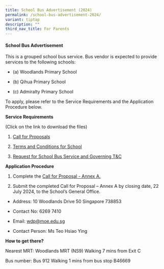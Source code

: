 ```yaml
---
title: School Bus Advertisement (2024)
permalink: /school-bus-advertisement-2024/
variant: tiptap
description: ""
third_nav_title: For Parents
---
```

<h4><strong>School Bus Advertisement</strong></h4>
<p>This is a grouped school bus service. Bus vendor is expected to provide
services to the following schools:</p>
<ul data-tight="true" class="tight">
<li>
<p>(a) Woodlands Primary School</p>
</li>
<li>
<p>(b) Qihua Primary School</p>
</li>
<li>
<p>(c) Admiralty Primary School</p>
</li>
</ul>
<p>To apply, please refer to the Service Requirements and the Application
Procedure below.</p>
<p></p>
<p><strong>Service Requirements</strong>
</p>
<p>(Click on the link to download the files)</p>
<ol data-tight="true" class="tight">
<li>
<p><a href="/files/School Bus Advertisement 2024/Call_for_Proposals__For_Group_Service_in_Woodlands_Region_.pdf" rel="noopener noreferrer nofollow" target="_blank">Call for Proposals</a>
<br>
</p>
</li>
<li>
<p><a href="/files/School Bus Advertisement 2024/Terms_and_Conditions_for_School_Bus_Operator_to_Provide_School_Bus_Services__For_Group_Service_.pdf" rel="noopener noreferrer nofollow" target="_blank">Terms and Conditions for School</a>
<br>
</p>
</li>
<li>
<p><a href="/files/School Bus Advertisement 2024/Terms_and_Conditions_for_School_Bus_Operator_to_Provide_School_Bus_Services__For_Group_Service_.pdf" rel="noopener noreferrer nofollow" target="_blank">Request for School Bus Service and Governing T&amp;C</a>
<br>
</p>
</li>
</ol>
<p><strong>Application Procedure</strong>
</p>
<ol data-tight="true" class="tight">
<li>
<p>Complete the <a href="/files/School Bus Advertisement 2024/Call_for_Proposal___Annex_A__Information_Required_from_Vendor_.pdf" rel="noopener noreferrer nofollow" target="_blank">Call for Proposal - Annex A.</a>
<br>
</p>
</li>
<li>
<p>Submit the completed Call for Proposal – Annex A by closing date, 22 July
2024, to the School’s General Office.</p>
</li>
</ol>
<ul data-tight="true" class="tight">
<li>
<p>Address: 10 Woodlands Drive 50 Singapore 738853</p>
</li>
<li>
<p>Contact No: 6269 7410</p>
</li>
<li>
<p>Email: <a href="mailto:wdp@moe.edu.sg" rel="noopener noreferrer nofollow" target="_blank">wdp@moe.edu.sg</a>
</p>
</li>
<li>
<p>Contact Person: Ms Teo Hsiao Ying</p>
</li>
</ul>
<p></p>
<p><strong>How to get there?</strong>
</p>
<p>Nearest MRT: Woodlands MRT (NS9) Walking 7 mins from Exit C</p>
<p>Bus number: Bus 912 Walking 1 mins from bus stop B46669</p>
<p>&nbsp;</p>
<p></p>